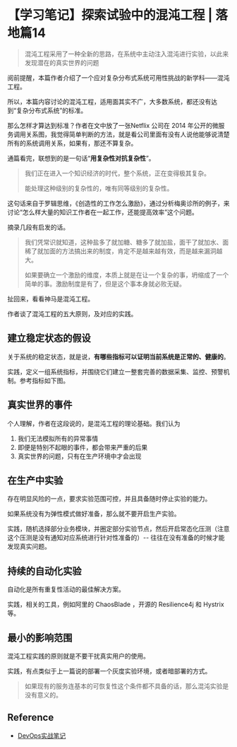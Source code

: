# 【学习笔记】探索试验中的混沌工程 | 落地篇14

> 混沌工程采用了一种全新的思路，在系统中主动注入混沌进行实验，以此来发现潜在的真实世界的问题

阅前提醒，本篇作者介绍了一个应对复杂分布式系统可用性挑战的新学科——混沌工程。

所以，本篇内容讨论的混沌工程，适用面其实不广，大多数系统，都还没有达到“复杂分布式系统”的标准。

那么怎样才算达到标准？作者在文中放了一张Netflix 公司在 2014 年公开的微服务调用关系图，我觉得简单判断的方法，就是看公司里面有没有人说他能够说清楚所有的系统调用关系，如果有，那还不算复杂。

通篇看完，联想到的是一句话“**用复杂性对抗复杂性**”。

> 我们正在进入一个知识经济的时代，整个系统，正在变得极其复杂。
>
> 能处理这种级别的复杂性的，唯有同等级别的复杂性。

这句话来自于罗辑思维，《创造性的工作怎么激励》，通过分析梅奥诊所的例子，来讨论“怎么样大量的知识工作者在一起工作，还能提高效率”这个问题。

摘录几段有启发的话。

> 我们凭常识就知道，这种盐多了就加糖、糖多了就加盐，面干了就加水、面稀了就加面的方法搞出来的制度，肯定不是越来越有效，而是越来漏洞越大。
>
> 如果要确立一个激励的维度，本质上就是在让一个复杂的事，坍缩成了一个简单的事。激励制度是有了，但是这个事本身就必败无疑。

扯回来，看看神马是混沌工程。

作者谈了混沌工程的五大原则，及对应的实践。

## 建立稳定状态的假设

关于系统的稳定状态，就是说，**有哪些指标可以证明当前系统是正常的、健康的**。

实践，定义一组系统指标，并围绕它们建立一整套完善的数据采集、监控、预警机制。参考指标如下图。

## 真实世界的事件

个人理解，作者在这段说的，是混沌工程的理论基础。我们认为

1. 我们无法模拟所有的异常事情
2. 即便是特别不起眼的事件，都会带来严重的后果
3. 真实世界的问题，只有在生产环境中才会出现

## 在生产中实验

存在明显风险的一点，要求实验范围可控，并且具备随时停止实验的能力。

如果系统没有为弹性模式做好准备，那么就不要开启生产实验。

实践，随机选择部分业务模块，并圈定部分实验节点，然后开启常态化压测（注意这个压测是没有通知对应系统进行针对性准备的）-- 往往在没有准备的时候才能发现真实问题。

## 持续的自动化实验

自动化是所有重复性活动的最佳解决方案。

实践，相关的工具，例如阿里的 ChaosBlade ，开源的 Resilience4j 和 Hystrix 等。

## 最小的影响范围

混沌工程实践的原则就是不要干扰真实用户的使用。

实践，有点类似于上一篇说的部署一个灰度实验环境，或者暗部署的方式。

> 如果现有的服务连基本的可恢复性这个条件都不具备的话，那么混沌实验是没有意义的。

## Reference

- [DevOps实战笔记](https://time.geekbang.org/column/intro/235?code=GC0JpoFVv4WPkRF1zJR2ApOvhfke36rvSRJoaCEOd50%3D&utm_term=SPoster)